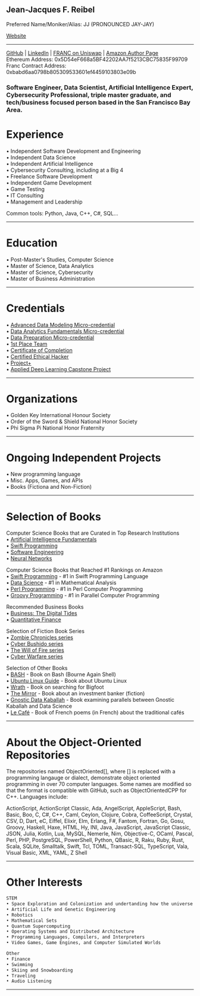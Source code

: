## Jean-Jacques F. Reibel    
Preferred Name/Moniker/Alias: JJ (PRONOUNCED JAY-JAY)    

[Website](https://www.appshub.link)     


____________________________________________________________________________________________________________________________________
[GitHub](https://github.com/JJFReibel) | [LinkedIn](http://www.linkedin.com/in/jj-reibel) | [FRANC on Uniswap](https://app.uniswap.org/#/swap?outputCurrency=0xbabd6aa0798b805309533601ef4459103803e09b) | [Amazon Author Page](https://www.amazon.com/author/jjreibel)       
Ethereum Address: 0x5D54eF668a5BF42202AA7f5213CBC75835F99709  
Franc Contract Address: 0xbabd6aa0798b805309533601ef4459103803e09b  

### Software Engineer, Data Scientist, Artificial Intelligence Expert, Cybersecurity Professional, triple master graduate, and tech/business focused person based in the San Francisco Bay Area.             

# Experience
• Independent Software Development and Engineering    
• Independent Data Science    
• Independent Artificial Intelligence    
• Cybersecurity Consulting, including at a Big 4        
• Freelance Software Development    
• Independent Game Development    
• Game Testing    
• IT Consulting    
• Management and Leadership    

Common tools: Python, Java, C++, C#, SQL...     

____________________________________________________________________________________________________________________________________

# Education
• Post-Master's Studies, Computer Science      
• Master of Science, Data Analytics      
• Master of Science, Cybersecurity  
• Master of Business Administration        

____________________________________________________________________________________________________________________________________

# Credentials 
• [Advanced Data Modeling Micro-credential](https://wgu.badgr.com/public/assertions/1K6e7LuuR1-6X9jztl8BBA)     
• [Data Analytics Fundamentals Micro-credential](https://api.badgr.io/public/assertions/rZmbnxEJSyuhUihylZOmTw)     
• [Data Preparation Micro-credential](https://api.badgr.io/public/assertions/VxElP-ftQW29949Tb1uh6w)     
• [1st Place Team](https://api.badgr.io/public/assertions/UkMhEM24Sr2MqICPlPu18w)        
• [Certificate of Completion](https://api.badgr.io/public/assertions/EqLkixvzT5KfxXjaaJhdig)    
• [Certified Ethical Hacker](https://aspen.eccouncil.org/VerifyBadge?&type=certification&a=vp1VEDsr3JTQaPYsoO0hBKIfBWaffPfg1XMgf32gbbM=)     
• [Project+](https://www.credly.com/badges/7c2182a1-b604-401e-87c5-0409168341a1)    
• [Applied Deep Learning Capstone Project](https://courses.edx.org/certificates/03f2941723174b1798feeba937d61d3b)     

____________________________________________________________________________________________________________________________________

# Organizations
• Golden Key International Honour Society    
• Order of the Sword & Shield National Honor Society  
• Phi Sigma Pi National Honor Fraternity  

____________________________________________________________________________________________________________________________________

# Ongoing Independent Projects
• New programming language  
• Misc. Apps, Games, and APIs  
• Books (Fictiona and Non-Fiction)     

____________________________________________________________________________________________________________________________________

# Selection of Books
Computer Science Books that are Curated in Top Research Institutions     
• [Artificial Intelligence Fundamentals](https://www.amazon.com/dp/B0CHNC67TS)  
• [Swift Programming](https://www.amazon.com/dp/B0C8H549WJ)        
• [Software Engineering](https://www.amazon.com/dp/B0C5MF2V7W)      
• [Neural Networks](https://www.amazon.com/dp/B0C573PP5B)      

Computer Science Books that Reached #1 Rankings on Amazon     
• [Swift Programming](https://www.amazon.com/dp/B0C8H549WJ) - #1 in Swift Programming Language        
• [Data Science](https://www.amazon.com/dp/B0CHJLZHX6) - #1 in Mathematical Analysis     
• [Perl Programming](https://www.amazon.com/dp/B0CQSXQBS6) - #1 in Perl Computer Programming     
• [Groovy Programming](https://www.amazon.com/dp/B0CVRNXTRZ) - #1 in Parallel Computer Programming     

Recommended Business Books          
• [Business: The Digital Tides](https://www.amazon.com/dp/B0CR782ZHJ)         
• [Quantitative Finance](https://www.amazon.com/dp/B0CPNX93GZ)         

Selection of Fiction Book Series     
• [Zombie Chronicles series](https://www.amazon.com/dp/B0CPS517FK)      
• [Cyber Bushido series](https://www.amazon.com/dp/B0CTYKPB1S)      
• [The Will of Fire series](https://www.amazon.com/dp/B0CLKVVD76)      
• [Cyber Warfare series](http://www.amazon.com/dp/B0CKM7VCVP)      

Selection of Other Books     
• [BASH](https://www.amazon.com/dp/B0CRQGFYRL) - Book on Bash (Bourne Again Shell)      
• [Ubuntu Linux Guide](https://www.amazon.com/dp/B0CWT638SB) - Book about Ubuntu Linux     
• [Wrath](https://www.amazon.com/dp/B0CR4P9QK6) - Book on searching for Bigfoot      
• [The Mirror](https://www.amazon.com/dp/B0CR4BXV1Q) - Book about an investment banker (fiction)     
• [Gnostic Data Kaballah](https://www.amazon.com/dp/B0CW1GM6RK) - Book examining parallels between Gnostic Kaballah and Data Science     
• [Le Café](https://www.amazon.com/dp/B0CNLH4XP1) - Book of French poems (in French) about the traditional cafés          


____________________________________________________________________________________________________________________________________

# About the Object-Oriented Repositories
The repositories named ObjectOriented[], where [] is replaced with a programming langauge or dialect, demonstrate object oriented programming in over 70 computer languages. Some names are modified so that the format is compatible with GitHub, such as ObjectOrientedCPP for C++. Languages include:  

ActionScript, ActionScript Classic, Ada, AngelScript, AppleScript, Bash, Basic, Boo, C, C#, C++, Caml, Ceylon, Clojure, Cobra, CoffeeScript, Crystal, CSV, D, Dart, eC, Eiffel, Elixir, Elm, Erlang, F#, Fantom, Fortran, Go, Gosu, Groovy, Haskell, Haxe, HTML, Hy, INI, Java, JavaScript, JavaScript Classic, JSON, Julia, Kotlin, Lua, MySQL, Nemerle, Nim, Objective-C, OCaml, Pascal, Perl, PHP, PostgreSQL, PowerShell, Python, QBasic, R, Raku, Ruby, Rust, Scala, SQLite, Smalltalk, Swift, Tcl, TOML, Transact-SQL, TypeScript, Vala, Visual Basic, XML, YAML, Z Shell  

____________________________________________________________________________________________________________________________________

# Other Interests

```markdown
STEM
• Space Exploration and Colonization and undertanding how the universe works
• Artificial Life and Genetic Engineering     
• Robotics     
• Mathematical Sets          
• Quantum Supercomputing
• Operating Systems and Distributed Architecture
• Programming Languages, Compilers, and Interpreters          
• Video Games, Game Engines, and Computer Simulated Worlds          

Other
• Finance     
• Swimming     
• Skiing and Snowboarding     
• Traveling     
• Audio Listening     
```
   
____________________________________________________________________________________________________________________________________




